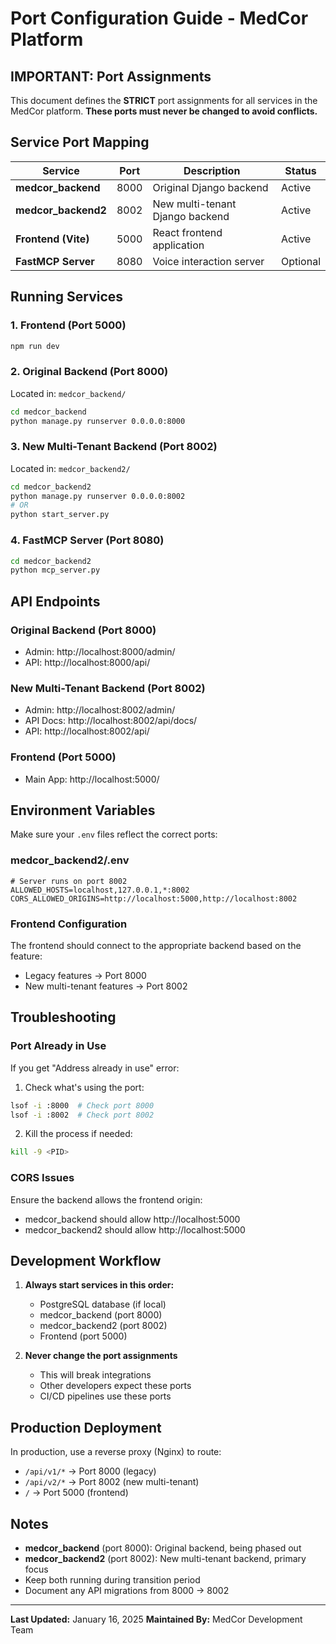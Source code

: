 # Port Configuration Guide - MedCor Platform

## IMPORTANT: Port Assignments

This document defines the **STRICT** port assignments for all services in the MedCor platform.
**These ports must never be changed to avoid conflicts.**

## Service Port Mapping

| Service | Port | Description | Status |
|---------|------|-------------|--------|
| **medcor_backend** | 8000 | Original Django backend | Active |
| **medcor_backend2** | 8002 | New multi-tenant Django backend | Active |
| **Frontend (Vite)** | 5000 | React frontend application | Active |
| **FastMCP Server** | 8080 | Voice interaction server | Optional |

## Running Services

### 1. Frontend (Port 5000)
```bash
npm run dev
```

### 2. Original Backend (Port 8000)
Located in: `medcor_backend/`
```bash
cd medcor_backend
python manage.py runserver 0.0.0.0:8000
```

### 3. New Multi-Tenant Backend (Port 8002)
Located in: `medcor_backend2/`
```bash
cd medcor_backend2
python manage.py runserver 0.0.0.0:8002
# OR
python start_server.py
```

### 4. FastMCP Server (Port 8080)
```bash
cd medcor_backend2
python mcp_server.py
```

## API Endpoints

### Original Backend (Port 8000)
- Admin: http://localhost:8000/admin/
- API: http://localhost:8000/api/

### New Multi-Tenant Backend (Port 8002)
- Admin: http://localhost:8002/admin/
- API Docs: http://localhost:8002/api/docs/
- API: http://localhost:8002/api/

### Frontend (Port 5000)
- Main App: http://localhost:5000/

## Environment Variables

Make sure your `.env` files reflect the correct ports:

### medcor_backend2/.env
```env
# Server runs on port 8002
ALLOWED_HOSTS=localhost,127.0.0.1,*:8002
CORS_ALLOWED_ORIGINS=http://localhost:5000,http://localhost:8002
```

### Frontend Configuration
The frontend should connect to the appropriate backend based on the feature:
- Legacy features → Port 8000
- New multi-tenant features → Port 8002

## Troubleshooting

### Port Already in Use
If you get "Address already in use" error:

1. Check what's using the port:
```bash
lsof -i :8000  # Check port 8000
lsof -i :8002  # Check port 8002
```

2. Kill the process if needed:
```bash
kill -9 <PID>
```

### CORS Issues
Ensure the backend allows the frontend origin:
- medcor_backend should allow http://localhost:5000
- medcor_backend2 should allow http://localhost:5000

## Development Workflow

1. **Always start services in this order:**
   - PostgreSQL database (if local)
   - medcor_backend (port 8000)
   - medcor_backend2 (port 8002)
   - Frontend (port 5000)

2. **Never change the port assignments**
   - This will break integrations
   - Other developers expect these ports
   - CI/CD pipelines use these ports

## Production Deployment

In production, use a reverse proxy (Nginx) to route:
- `/api/v1/*` → Port 8000 (legacy)
- `/api/v2/*` → Port 8002 (new multi-tenant)
- `/` → Port 5000 (frontend)

## Notes

- **medcor_backend** (port 8000): Original backend, being phased out
- **medcor_backend2** (port 8002): New multi-tenant backend, primary focus
- Keep both running during transition period
- Document any API migrations from 8000 → 8002

---

**Last Updated:** January 16, 2025
**Maintained By:** MedCor Development Team